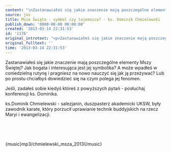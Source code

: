 ```yaml
---
content: "\nZastanawiałeś się jakie znaczenie mają poszczególne elementy Mszy Świętej? \n Jak bogata i interesująca jest jej symbolika? \n A może wpadłeś w coniedzielną rutynę i pragniesz na nowo nauczyć się jak ją przeżywać? Lub po prostu chciałbyś dowiedzieć się na czym polega jej fenomen.\n\r\n\nJeśli, zadałeś sobie kiedyś któreś z powyższych pytań - posłuchaj konferencji ks. Dominika.\n\r\n\nks.Dominik Chmielewski - salezjanin, duszpasterz akademicki UKSW, były zawodnik karate, który porzucił uprawianie technik buddyjskich na rzecz Maryi i ewangelizacji.\n\r\n\n&nbsp;\n\r\n\n&nbsp;\n\r\n\n{music}mp3/chmielewski_msza_2013{/music}\n"
source: jos
title: Msza Święta - symbol czy tajemnica? - ks. Dominik Chmielewski
publish_down: '0000-00-00 00:00:00'
created: '2013-03-14 22:31:53'
id: '1176'
original_introtext: "<p>Zastanawiałeś się jakie znaczenie mają poszczególne elementy Mszy Świętej? <br /> Jak bogata i interesująca jest jej symbolika? <br /> A może wpadłeś w coniedzielną rutynę i pragniesz na nowo nauczyć się jak ją przeżywać? Lub po prostu chciałbyś dowiedzieć się na czym polega jej fenomen.</p>\r\n<p>Jeśli, zadałeś sobie kiedyś któreś z powyższych pytań - posłuchaj konferencji ks. Dominika.</p>\r\n<p>ks.Dominik Chmielewski - salezjanin, duszpasterz akademicki UKSW, były zawodnik karate, który porzucił uprawianie technik buddyjskich na rzecz Maryi i ewangelizacji.</p>\r\n<p>&nbsp;</p>\r\n<p>&nbsp;</p>\r\n<p>{music}mp3/chmielewski_msza_2013{/music}</p>"
original_fulltext: ''
time: '2013-03-14 22:31:53'
---
```

Zastanawiałeś się jakie znaczenie mają poszczególne elementy Mszy Świętej? 
 Jak bogata i interesująca jest jej symbolika? 
 A może wpadłeś w coniedzielną rutynę i pragniesz na nowo nauczyć się jak ją przeżywać? Lub po prostu chciałbyś dowiedzieć się na czym polega jej fenomen.


Jeśli, zadałeś sobie kiedyś któreś z powyższych pytań - posłuchaj konferencji ks. Dominika.


ks.Dominik Chmielewski - salezjanin, duszpasterz akademicki UKSW, były zawodnik karate, który porzucił uprawianie technik buddyjskich na rzecz Maryi i ewangelizacji.


&nbsp;


&nbsp;


{music}mp3/chmielewski_msza_2013{/music}


<!--{{json:{"created_date":"2013-03-14 22:31:53","publish_down":"0000-00-00 00:00:00","id":"1176"}}}-->